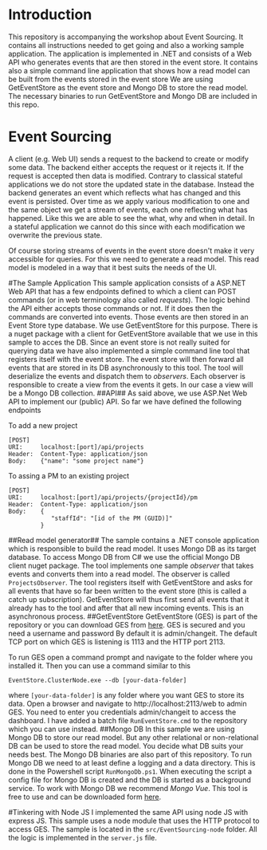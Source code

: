# Introduction
This repository is accompanying the workshop about Event Sourcing. It contains all instructions needed to get going and also a working sample application.
The application is implemented in .NET and consists of a Web API who generates events that are then stored in the event store. It contains also a simple command line application that shows how a read model can be built from the events stored in the event store
We are using GetEventStore as the event store and Mongo DB to store the read model. The necessary binaries to run GetEventStore and Mongo DB are included in this repo.

# Event Sourcing
A client (e.g. Web UI) sends a request to the backend to create or modify some data.
The backend either accepts the request or it rejects it. If the request is accepted then data is modified.
Contrary to classical stateful applications we do not store the updated state in the database. Instead the backend generates an event which reflects what has changed and this event is persisted.
Over time as we apply various modification to one and the same object we get a stream of events, each one reflecting what has happened. Like this we are able to see the what, why and when in detail. In a stateful application we cannot do this since with each modification we overwrite the previous state.

Of course storing streams of events in the event store doesn't make it very accessible for queries. For this we need to generate a read model. This read model is modeled in a way that it best suits the needs of the UI.

#The Sample Application
This sample application consists of a ASP.NET Web API that has a few endpoints defined to which a client can POST commands (or in web terminology also called *requests*). The logic behind the API either accepts those commands or not. If it does then the commands are converted into events. Those events are then stored in an Event Store type database. We use GetEventStore for this purpose. There is a nuget package with a client for GetEventStore available that we use in this sample to acces the DB.
Since an event store is not really suited for querying data we have also implemented a simple command line tool that registers itself with the event store. The event store will then forward all events that are stored in its DB asynchronously to this tool. The tool will deserialize the events and dispatch them to *observers*. Each observer is responsible to create a view from the events it gets. In our case a view will be a Mongo DB collection.
##API##
As said above, we use ASP.Net Web API to implement our (public) API. So far we have defined the following endpoints

To add a new project
```
[POST] 
URI:     localhost:[port]/api/projects
Header:  Content-Type: application/json
Body:    {"name": "some project name"}
```
To assing a PM to an existing project
```
[POST] 
URI:     localhost:[port]/api/projects/{projectId}/pm
Header:  Content-Type: application/json
Body:    {
			"staffId": "[id of the PM (GUID)]"
		 }
```
##Read model generator##
The sample contains a .NET console application which is responsible to build the read model. It uses Mongo DB as its target database. To access Mongo DB from C# we use the official Mongo DB client nuget package. The tool implements one sample *observer* that takes events and converts them into a read model. The observer is called `ProjectsObserver`. The tool registers itself with GetEventStore and asks for all events that have so far been written to the event store (this is called a catch up subscription). GetEventStore will thus first send all events that it already has to the tool and after that all new incoming events. This is an asynchronous process.
##GetEventStore
GetEventStore (GES) is part of the repository or you can download GES from [here](http://geteventstore.com). GES is secured and you need a username and password
By default it is admin/changeit. The default TCP port on which GES is listening is 1113 and the HTTP port 2113. 

To run GES open a command prompt and navigate to the folder where you installed it. Then you can use a command similar to this
```
EventStore.ClusterNode.exe --db [your-data-folder]
```
where `[your-data-folder]` is any folder where you want GES to store its data.
Open a browser and navigate to http://localhost:2113/web to admin GES. You need to enter you credentials admin/changeit to access the dashboard.
I have added a batch file `RunEventStore.cmd` to the repository which you can use instead.
##Mongo DB
In this sample we are using Mongo DB to store our read model. But any other relational or non-relational DB can be used to store the read model. You decide what DB suits your needs best.
The Mongo DB binaries are also part of this repository. To run Mongo DB we need to at least define a logging and a data directory. This is done in the Powershell script `RunMongoDb.ps1`. When executing the script a config file for Mongo DB is created and the DB is started as a background service.
To work with Mongo DB we recommend *Mongo Vue*. This tool is free to use and can be downloaded form [here](http://www.mongovue.com/).

#Tinkering with Node JS
I implemented the same API using node JS with express JS. This sample uses a node module that uses the HTTP protocol to access GES. The sample is located in the `src/EventSourcing-node` folder. All the logic is implemented in the `server.js` file.
